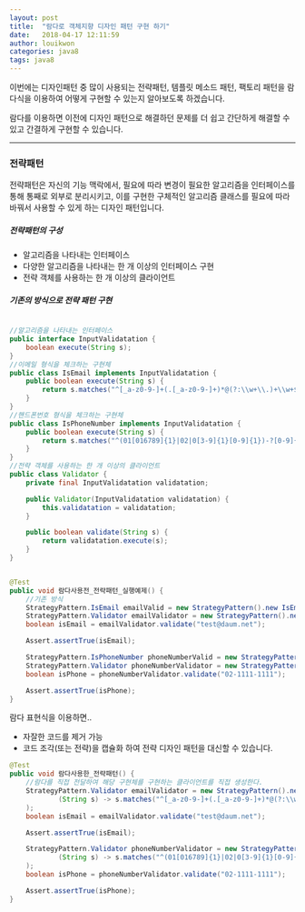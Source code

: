 ```yaml
---
layout: post
title:  "람다로 객체지향 디자인 패턴 구현 하기"
date:   2018-04-17 12:11:59
author: louikwon
categories: java8
tags: java8
---
```

이번에는 디자인패턴 중 많이 사용되는 전략패턴, 템플릿 메소드 패턴, 팩토리 패턴을 람다식을 이용하여 어떻게 구현할 수 있는지 알아보도록 하겠습니다.



람다를 이용하면 이전에 디자인 패턴으로 해결하던 문제를 더 쉽고 간단하게 해결할 수 있고 간결하게 구현할 수 있습니다.

***
### 전략패턴

전략패턴은 자신의 기능 맥락에서, 필요에 따라 변경이 필요한 알고리즘을 인터페이스를 통해 통째로 외부로 분리시키고, 이를 구현한 구체적인 알고리즘 클래스를 필요에 따라 바꿔서 사용할 수 있게 하는 디자인 패턴입니다.

##### 전략패턴의 구성
- 알고리즘을 나타내는 인터페이스
- 다양한 알고리즘을 나타내는 한 개 이상의 인터페이스 구현
- 전략 객체를 사용하는 한 개 이상의 클라이언트


##### 기존의 방식으로 전략 패턴 구현
```java

//알고리즘을 나타내는 인터페이스  
public interface InputValidatation {
    boolean execute(String s);
}
//이메일 형식을 체크하는 구현체
public class IsEmail implements InputValidatation {
    public boolean execute(String s) {
        return s.matches("^[_a-z0-9-]+(.[_a-z0-9-]+)*@(?:\\w+\\.)+\\w+$");
    }
}
//핸드폰번호 형식을 체크하는 구현체
public class IsPhoneNumber implements InputValidatation {
    public boolean execute(String s) {
        return s.matches("^(01[016789]{1}|02|0[3-9]{1}[0-9]{1})-?[0-9]{3,4}-?[0-9]{4}$");
    }
}
//전략 객체를 사용하는 한 개 이상의 클라이언트 
public class Validator {
    private final InputValidatation validatation;

    public Validator(InputValidatation validatation) {
        this.validatation = validatation;
    }

    public boolean validate(String s) {
        return validatation.execute(s);
    }
}


@Test
public void 람다사용전_전략패턴_실행예제() {
    //기존 방식
    StrategyPattern.IsEmail emailValid = new StrategyPattern().new IsEmail();
    StrategyPattern.Validator emailValidator = new StrategyPattern().new Validator(emailValid);
    boolean isEmail = emailValidator.validate("test@daum.net");

    Assert.assertTrue(isEmail);

    StrategyPattern.IsPhoneNumber phoneNumberValid = new StrategyPattern().new IsPhoneNumber();
    StrategyPattern.Validator phoneNumberValidator = new StrategyPattern().new Validator(phoneNumberValid);
    boolean isPhone = phoneNumberValidator.validate("02-1111-1111");

    Assert.assertTrue(isPhone);
}

```

람다 표현식을 이용하면..
 - 자잘한 코드를 제거 가능
 - 코드 조각(또는 전략)을 캡슐화 하여 전략 디자인 패턴을 대신할 수 있습니다.


```java
@Test
public void 람다사용한_전략패턴() {
    //람다를 직접 전달하여 해당 구현체를 구현하는 클라이언트를 직접 생성한다.
    StrategyPattern.Validator emailValidator = new StrategyPattern().new Validator(
            (String s) -> s.matches("^[_a-z0-9-]+(.[_a-z0-9-]+)*@(?:\\w+\\.)+\\w+$")
    );
    boolean isEmail = emailValidator.validate("test@daum.net");

    Assert.assertTrue(isEmail);

    StrategyPattern.Validator phoneNumberValidator = new StrategyPattern().new Validator(
            (String s) -> s.matches("^(01[016789]{1}|02|0[3-9]{1}[0-9]{1})-?[0-9]{3,4}-?[0-9]{4}$")
    );
    boolean isPhone = phoneNumberValidator.validate("02-1111-1111");

    Assert.assertTrue(isPhone);
}

```


